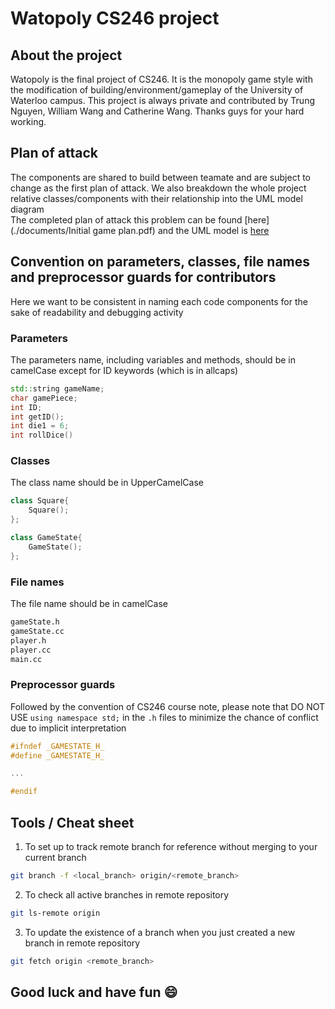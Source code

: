 # Watopoly CS246 project

## About the project
Watopoly is the final project of CS246. It is the monopoly game style with the modification of building/environment/gameplay of the University of Waterloo campus. This project is always private and contributed by Trung Nguyen, William Wang and Catherine Wang. Thanks guys for your hard working.

## Plan of attack
The components are shared to build between teamate and are subject to change as the first plan of attack. We also breakdown the whole project relative classes/components with their relationship into the UML model diagram  
The completed plan of attack this problem can be found [here](./documents/Initial game plan.pdf) and the UML model is [here](./documents/UML.pdf)

## Convention on parameters, classes, file names and preprocessor guards for contributors
Here we want to be consistent in naming each code components for the sake of readability and debugging activity

### Parameters
The parameters name, including variables and methods, should be in camelCase except for ID keywords (which is in allcaps)
```CPP
std::string gameName;
char gamePiece;
int ID;
int getID();
int die1 = 6;
int rollDice()
```
### Classes
The class name should be in UpperCamelCase
```CPP
class Square{
    Square();
};

class GameState{
    GameState();
};
```
### File names
The file name should be in camelCase
```sh
gameState.h
gameState.cc
player.h
player.cc
main.cc
```
### Preprocessor guards
Followed by the convention of CS246 course note, please note that DO NOT USE `using namespace std;` in the `.h` files to minimize the chance of conflict due to implicit interpretation
```CPP
#ifndef _GAMESTATE_H_
#define _GAMESTATE_H_

...

#endif
```

## Tools / Cheat sheet
1. To set up to track remote branch for reference without merging to your current branch
```sh
git branch -f <local_branch> origin/<remote_branch>
```
2. To check all active branches in remote repository
```sh
git ls-remote origin
```
3. To update the existence of a branch when you just created a new branch in remote repository
```sh
git fetch origin <remote_branch>
```

## Good luck and have fun :smile:

